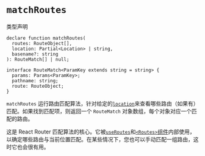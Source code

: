 # `matchRoutes`

类型声明

```tsx
declare function matchRoutes(
  routes: RouteObject[],
  location: Partial<Location> | string,
  basename?: string
): RouteMatch[] | null;

interface RouteMatch<ParamKey extends string = string> {
  params: Params<ParamKey>;
  pathname: string;
  route: RouteObject;
}
```

`matchRoutes` 运行路由匹配算法，针对给定的[`location`](https://reactrouter.com/en/main/utils/location)来查看哪些路由（如果有）匹配。如果找到匹配项，则返回一个 `RouteMatch` 对象数组，每个对象对应一个匹配的路由。

这是 React Router 匹配算法的核心。它被[`useRoutes`](https://reactrouter.com/en/main/hooks/use-routes)和[`<Routes>`组件](https://reactrouter.com/en/main/components/routes)内部使用，以确定哪些路由与当前位置匹配。在某些情况下，您也可以手动匹配一组路由，这时它也会很有用。

